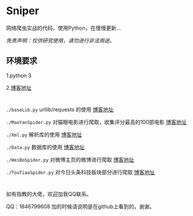 # Sniper

网络爬虫实战的代码，使用Python，在慢慢更新...

*免责声明：仅供研究使用，请勿进行非法用途。*

## 环境要求

1.python 3

2.[博客地址](http://www.sniper97.cn/index.php/category/note/worm/envirment)

#
`./baseLib.py`   urllib/requests 的使用     [博客地址](http://www.sniper97.cn/index.php/category/note/worm/baselib)

`./MaoYanSpider.py`       对猫眼电影进行爬取，收集评分最高的100部电影  [博客地址](http://www.sniper97.cn/index.php/category/note/worm/maoyan)

`./Xml.py`                解析库的使用                            [博客地址](http://www.sniper97.cn/index.php/category/note/worm/XML)

`./Data.py`               数据库的使用                [博客地址](http://www.sniper97.cn/index.php/category/note/worm/data)

`./WeiBoSpider.py`             对微博主页的微博进行爬取         [博客地址](http://www.sniper97.cn/index.php/category/note/worm/weibo)

`./TouTiaoSpider.py`        对今日头条科技板块部分进行爬取       [博客地址](http://www.sniper97.cn/index.php/category/note/worm/toutiao)

#


如有指教的大佬，欢迎加我QQ联系。

QQ：1846799608 加的时候请说明是在github上看到的，谢谢。

